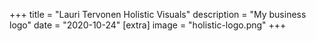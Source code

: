 +++
title = "Lauri Tervonen Holistic Visuals"
description = "My business logo"
date = "2020-10-24"
[extra]
image = "holistic-logo.png"
+++
